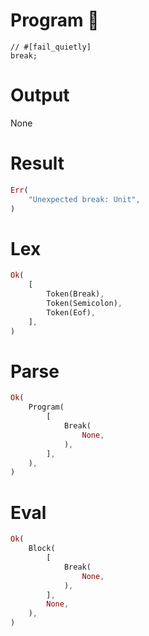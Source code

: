 # Program 🔴
```rustleaf
// #[fail_quietly]
break;
```

# Output
None

# Result
```rust
Err(
    "Unexpected break: Unit",
)
```

# Lex
```rust
Ok(
    [
        Token(Break),
        Token(Semicolon),
        Token(Eof),
    ],
)
```

# Parse
```rust
Ok(
    Program(
        [
            Break(
                None,
            ),
        ],
    ),
)
```

# Eval
```rust
Ok(
    Block(
        [
            Break(
                None,
            ),
        ],
        None,
    ),
)
```